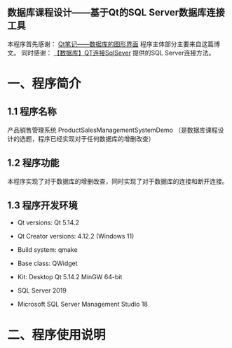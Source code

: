 数据库课程设计——基于Qt的SQL Server数据库连接工具
---

本程序首先感谢：
[Qt笔记——数据库的图形界面](https://www.cnblogs.com/dalanjing/p/8849706.html)
程序主体部分主要来自这篇博文。
同时感谢：
[【数据库】QT连接SqlSever](https://blog.csdn.net/Chantec/article/details/116570417)
提供的SQL Server连接方法。

# 一、程序简介
## 1.1 程序名称

产品销售管理系统
ProductSalesManagementSystemDemo
（是数据库课程设计的选题，程序已经实现对于任何数据库的增删改查）

## 1.2 程序功能

本程序实现了对于数据库的增删改查，同时实现了对于数据库的连接和断开连接。

## 1.3 程序开发环境

- Qt versions: Qt 5.14.2
- Qt Creator versions: 4.12.2 (Windows 11)
- Build system: qmake
- Base class: QWidget
- Kit: Desktop Qt 5.14.2 MinGW 64-bit

- SQL Server 2019
- Microsoft SQL Server Management Studio 18


# 二、程序使用说明
